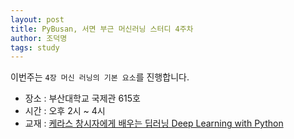 ```yaml
---
layout: post
title: PyBusan, 서면 부근 머신러닝 스터디 4주차
author: 조덕명
tags: study
---
```


이번주는 `4장 머신 러닝의 기본 요소`를 진행합니다.

- 장소 : 부산대학교 국제관 615호
- 시간 : 오후 2시 ~ 4시
- 교재 : [케라스 창시자에게 배우는 딥러닝 Deep Learning with Python](https://www.aladin.co.kr/shop/wproduct.aspx?ItemId=170317445)


